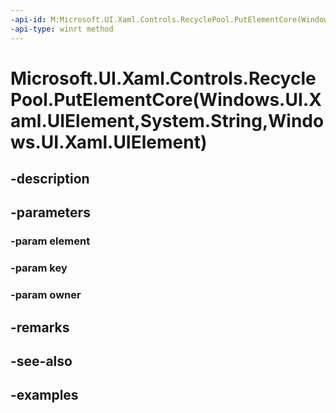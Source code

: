 ```yaml
---
-api-id: M:Microsoft.UI.Xaml.Controls.RecyclePool.PutElementCore(Windows.UI.Xaml.UIElement,System.String,Windows.UI.Xaml.UIElement)
-api-type: winrt method
---
```


# Microsoft.UI.Xaml.Controls.RecyclePool.PutElementCore(Windows.UI.Xaml.UIElement,System.String,Windows.UI.Xaml.UIElement)

<!--
protected virtual void PutElementCore (Windows.UI.Xaml.UIElement element, string key, Windows.UI.Xaml.UIElement owner);
-->


## -description

## -parameters

### -param element

### -param key

### -param owner

## -remarks

## -see-also

## -examples


